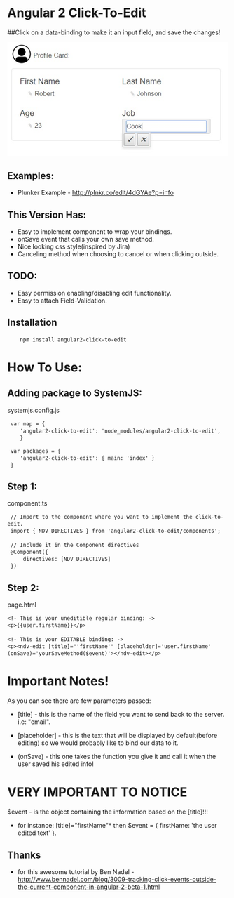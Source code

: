 
# Angular 2 Click-To-Edit
##Click on a data-binding to make it an input field, and save the changes!

![Example](preview.jpg)
## Examples:
- Plunker Example - http://plnkr.co/edit/4dGYAe?p=info 

## This Version Has:

- Easy to implement component to wrap your bindings.
- onSave event that calls your own save method.
- Nice looking css style(inspired by Jira)
- Canceling method when choosing to cancel or when clicking outside.

## TODO:

- Easy permission enabling/disabling edit functionality.
- Easy to attach Field-Validation. 


## Installation
```
    npm install angular2-click-to-edit
```

# How To Use:  

## Adding package to SystemJS:
systemjs.config.js
```
 var map = {
	'angular2-click-to-edit': 'node_modules/angular2-click-to-edit',
	}
```
```
 var packages = {
	'angular2-click-to-edit': { main: 'index' }  
 }
```

## Step 1:
component.ts
```
 // Import to the component where you want to implement the click-to-edit.
 import { NDV_DIRECTIVES } from 'angular2-click-to-edit/components';

 // Include it in the Component directives
 @Component({
 	 directives: [NDV_DIRECTIVES]
 })

```

## Step 2:
page.html  
```
<!- This is your uneditible regular binding: ->
<p>{{user.firstName}}</p>

<!- This is your EDITABLE binding: ->
<p><ndv-edit [title]="'firstName'" [placeholder]='user.firstName' (onSave)='yourSaveMethod($event)'></ndv-edit></p>
```
# Important Notes!
 As you can see there are few parameters passed:
- [title] - this is the name of the field you want to send back to the server. i.e: "email".

- [placeholder] - this is the text that will be displayed by default(before editing)
		  so we would probably like to bind our data to it.

- (onSave) - this one takes the function you give it and 
	     call it when the user saved his edited info!

# VERY IMPORTANT TO NOTICE 
$event - is the object containing the information based on the [title]!!! 
- for instance: [title]="firstName"*
  then $event = { firstName: 'the user edited text' }.


## Thanks
 - for this awesome tutorial by Ben Nadel - http://www.bennadel.com/blog/3009-tracking-click-events-outside-the-current-component-in-angular-2-beta-1.html 
